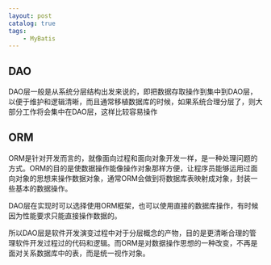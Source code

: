 ```yaml
---
layout: post   	
catalog: true 	
tags:
    - MyBatis
---
```


## DAO

DAO层一般是从系统分层结构出发来说的，即把数据存取操作到集中到DAO层，以便于维护和逻辑清晰，而且通常移植数据库的时候，如果系统合理分层了，则大部分工作将会集中在DAO层，这样比较容易操作 

## ORM

ORM是针对开发而言的，就像面向过程和面向对象开发一样，是一种处理问题的方式。ORM的目的是使数据操作能像操作对象那样方便，让程序员能够运用过面向对象的思想来操作数据对象，通常ORM会做到将数据库表映射成对象，封装一些基本的数据操作。

DAO层在实现时可以选择使用ORM框架，也可以使用直接的数据库操作，有时候因为性能要求只能直接操作数据的。 

所以DAO层是软件开发演变过程中对于分层概念的产物，目的是更清晰合理的管理软件开发过程过的代码和逻辑。而ORM是对数据操作思想的一种改变，不再是面对关系数据库中的表，而是统一视作对象。
